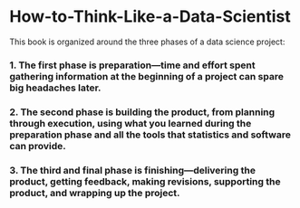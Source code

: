 # How-to-Think-Like-a-Data-Scientist

This book is organized around the three phases of a data science project: 
### 1. The first phase is preparation—time and effort spent gathering information at the beginning of a project can spare big headaches later. 

### 2. The second phase is building the product, from planning through execution, using what you learned during the preparation phase and all the tools that statistics and software can provide.

### 3. The third and final phase is finishing—delivering the product, getting feedback, making revisions, supporting the product, and wrapping up the project.
